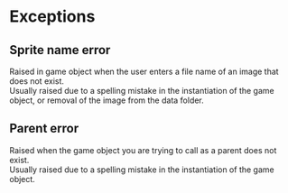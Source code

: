 # Exceptions

## Sprite name error
Raised in game object when the user enters a file name of an image that does not exist. <br />
Usually raised due to a spelling mistake in the instantiation of the game object, or removal of the image from the data folder.

## Parent error
Raised when the game object you are trying to call as a parent does not exist. <br />
Usually raised due to a spelling mistake in the instantiation of the game object.